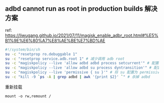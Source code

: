 

## adbd cannot run as root in production builds 解决方案

ref: https://liwugang.github.io/2021/07/11/magisk_enable_adbr_root.html#%E5%B1%9E%E6%80%A7%E8%AE%BE%E7%BD%AE



```sh
#!/system/bin/sh
su -c "resetprop ro.debuggable 1"
su -c "resetprop service.adb.root 1" # 减少调用 adb root
su -c "magiskpolicy --live 'allow adbd adbd process setcurrent'" # 配置缺少的权限
su -c "magiskpolicy --live 'allow adbd su process dyntransition'" # 配置缺少的权限
su -c "magiskpolicy --live 'permissive { su }'" # 将 su 配置为 permissive，防止后续命令执行缺少权限
su -c "kill -9 `ps -A | grep adbd | awk '{print $2}' `" # 杀掉 adbd
```



重新挂载

```
mount -o rw,remount /
```

